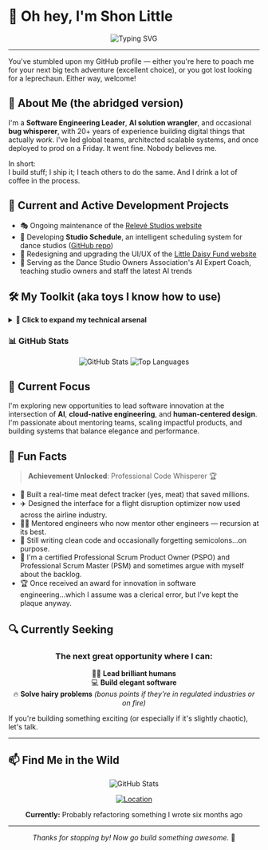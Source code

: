 # 👋 Oh hey, I'm Shon Little

<div align="center">

![Typing SVG](https://readme-typing-svg.herokuapp.com?font=Fira+Code&pause=1000&color=2196F3&center=true&vCenter=true&width=435&lines=Software+Engineering+Leader;AI+Solution+Wrangler;Bug+Whisperer;20%2B+Years+of+Experience)

</div>

---

You've stumbled upon my GitHub profile — either you're here to poach me for your next big tech adventure (excellent choice), or you got lost looking for a leprechaun. Either way, welcome!

## 🚀 About Me (the abridged version)

I'm a **Software Engineering Leader**, **AI solution wrangler**, and occasional **bug whisperer**, with 20+ years of experience building digital things that actually _work_. I've led global teams, architected scalable systems, and once deployed to prod on a Friday. It went fine. Nobody believes me.

In short:  
I build stuff; I ship it; I teach others to do the same. And I drink a lot of coffee in the process.

## 🔨 Current and Active Development Projects

- 🎭 Ongoing maintenance of the [Relevé Studios website](https://relevestudios.com/)
- 📅 Developing **Studio Schedule**, an intelligent scheduling system for dance studios ([GitHub repo](https://github.com/shonlittle/studio-schedule))
- 🌼 Redesigning and upgrading the UI/UX of the [Little Daisy Fund website](http://littledaisy.org/)
- 🤖 Serving as the Dance Studio Owners Association's AI Expert Coach, teaching studio owners and staff the latest AI trends

## 🛠️ My Toolkit (aka toys I know how to use)

<details>
<summary><b>🔧 Click to expand my technical arsenal</b></summary>
<br>

| Category         | Technologies                                                                                                                                                |
| ---------------- | ----------------------------------------------------------------------------------------------------------------------------------------------------------- |
| **Languages**    | JavaScript/TypeScript, Python, SQL, Java, Go, C#, PHP, VB, HTML, CSS, (and the tears of legacy VBA)                                                         |
| **Frontend**     | React.js, Angular, D3.js, Redux, Material UI, Bootstrap, LESS, Sass, Material Design, and jQuery...because I've been coding since dinosaurs roamed the DOM. |
| **Backend**      | Django REST Framework, FastAPI, Flask, Node.js, Express, Spring Boot, ASP.NET                                                                               |
| **Databases**    | PostgreSQL, MongoDB, MySQL, Microsoft SQL Server, SQLite, Neo4j, Redshift, Redis, and a hint of Microsoft Access nostalgia.                                 |
| **Cloud**        | AWS, GCP, and Azure — I'm cloud-agnostic.                                                                                                                   |
| **DevOps**       | Git, GitHub, GitHub Actions, CircleCI, Docker, Docker Compose, and Kubernetes.                                                                              |
| **API**          | REST and GraphQL.                                                                                                                                           |
| **Security**     | OAuth 2.0 and JWT.                                                                                                                                          |
| **Data & BI**    | Alteryx, Business Intelligence, Performance Metrics, Data Analytics and Database Management.                                                                |
| **AI/LLM Tools** | LangChain, Pinecone, LLMs, and RAGs — all wrapped in a candy-coded shell.                                                                                   |
| **Buzzwords**    | MVP, ROI, LOL                                                                                                                                               |

</details>

### 📊 GitHub Stats

<div align="center">

![GitHub Stats](https://github-readme-stats.vercel.app/api?username=shonlittle&show_icons=true&theme=tokyonight&hide_border=true&count_private=true&hide=stars,contribs)
![Top Languages](https://github-readme-stats.vercel.app/api/top-langs/?username=shonlittle&layout=compact&theme=tokyonight&hide_border=true)

</div>

## 🎯 Current Focus

I'm exploring new opportunities to lead software innovation at the intersection of **AI**, **cloud-native engineering**, and **human-centered design**. I'm passionate about mentoring teams, scaling impactful products, and building systems that balance elegance and performance.

## 🎉 Fun Facts

> **Achievement Unlocked**: Professional Code Whisperer 🏆

- 🥩 Built a real-time meat defect tracker (yes, meat) that saved millions.
- ✈️ Designed the interface for a flight disruption optimizer now used across the airline industry.
- 👨‍🏫 Mentored engineers who now mentor other engineers — recursion at its best.
- 🧹 Still writing clean code and occasionally forgetting semicolons...on purpose.
- 📜 I'm a certified Professional Scrum Product Owner (PSPO) and Professional Scrum Master (PSM) and sometimes argue with myself about the backlog.
- 🏆 Once received an award for innovation in software engineering...which I assume was a clerical error, but I've kept the plaque anyway.

## 🔍 Currently Seeking

<div align="center">

### The next great opportunity where I can:

🧑‍💼 **Lead brilliant humans**  
💻 **Build elegant software**  
🔥 **Solve hairy problems** _(bonus points if they're in regulated industries or on fire)_

</div>

If you're building something exciting (or especially if it's slightly chaotic), let's talk.

---

## 📫 Find Me in the Wild

<div align="center">

![GitHub Stats](https://github-readme-stats.vercel.app/api?username=shonlittle&show_icons=true&theme=tokyonight&hide_border=true&count_private=true&hide=stars,contribs&hide_rank=true)

[![Location](https://img.shields.io/badge/Location-Los%20Angeles%2C%20CA-FF6B6B?style=for-the-badge&logo=google-maps&logoColor=white)]()

**Currently:** Probably refactoring something I wrote six months ago

</div>

---

<div align="center">

<!-- ![Profile Views](https://komarev.com/ghpvc/?username=shonlittle&color=blueviolet&style=flat-square&label=Profile+Views) -->

_Thanks for stopping by! Now go build something awesome._ 🚀

</div>
